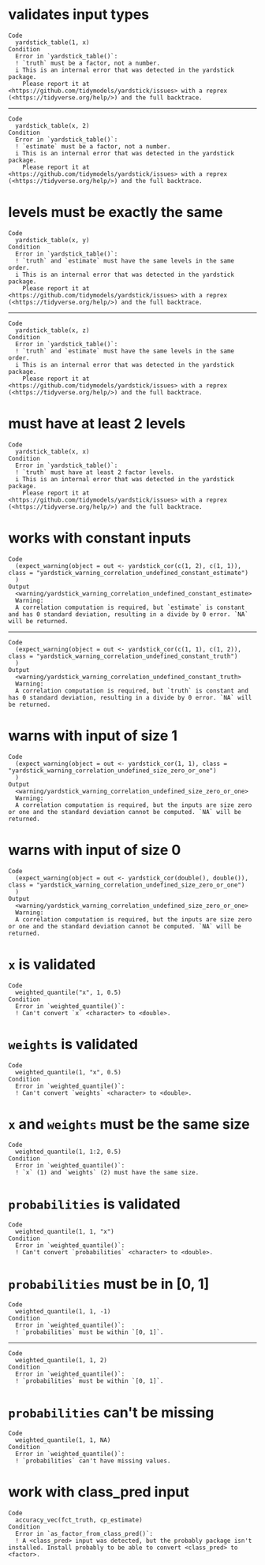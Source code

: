 # validates input types

    Code
      yardstick_table(1, x)
    Condition
      Error in `yardstick_table()`:
      ! `truth` must be a factor, not a number.
      i This is an internal error that was detected in the yardstick package.
        Please report it at <https://github.com/tidymodels/yardstick/issues> with a reprex (<https://tidyverse.org/help/>) and the full backtrace.

---

    Code
      yardstick_table(x, 2)
    Condition
      Error in `yardstick_table()`:
      ! `estimate` must be a factor, not a number.
      i This is an internal error that was detected in the yardstick package.
        Please report it at <https://github.com/tidymodels/yardstick/issues> with a reprex (<https://tidyverse.org/help/>) and the full backtrace.

# levels must be exactly the same

    Code
      yardstick_table(x, y)
    Condition
      Error in `yardstick_table()`:
      ! `truth` and `estimate` must have the same levels in the same order.
      i This is an internal error that was detected in the yardstick package.
        Please report it at <https://github.com/tidymodels/yardstick/issues> with a reprex (<https://tidyverse.org/help/>) and the full backtrace.

---

    Code
      yardstick_table(x, z)
    Condition
      Error in `yardstick_table()`:
      ! `truth` and `estimate` must have the same levels in the same order.
      i This is an internal error that was detected in the yardstick package.
        Please report it at <https://github.com/tidymodels/yardstick/issues> with a reprex (<https://tidyverse.org/help/>) and the full backtrace.

# must have at least 2 levels

    Code
      yardstick_table(x, x)
    Condition
      Error in `yardstick_table()`:
      ! `truth` must have at least 2 factor levels.
      i This is an internal error that was detected in the yardstick package.
        Please report it at <https://github.com/tidymodels/yardstick/issues> with a reprex (<https://tidyverse.org/help/>) and the full backtrace.

# works with constant inputs

    Code
      (expect_warning(object = out <- yardstick_cor(c(1, 2), c(1, 1)), class = "yardstick_warning_correlation_undefined_constant_estimate")
      )
    Output
      <warning/yardstick_warning_correlation_undefined_constant_estimate>
      Warning:
      A correlation computation is required, but `estimate` is constant and has 0 standard deviation, resulting in a divide by 0 error. `NA` will be returned.

---

    Code
      (expect_warning(object = out <- yardstick_cor(c(1, 1), c(1, 2)), class = "yardstick_warning_correlation_undefined_constant_truth")
      )
    Output
      <warning/yardstick_warning_correlation_undefined_constant_truth>
      Warning:
      A correlation computation is required, but `truth` is constant and has 0 standard deviation, resulting in a divide by 0 error. `NA` will be returned.

# warns with input of size 1

    Code
      (expect_warning(object = out <- yardstick_cor(1, 1), class = "yardstick_warning_correlation_undefined_size_zero_or_one")
      )
    Output
      <warning/yardstick_warning_correlation_undefined_size_zero_or_one>
      Warning:
      A correlation computation is required, but the inputs are size zero or one and the standard deviation cannot be computed. `NA` will be returned.

# warns with input of size 0

    Code
      (expect_warning(object = out <- yardstick_cor(double(), double()), class = "yardstick_warning_correlation_undefined_size_zero_or_one")
      )
    Output
      <warning/yardstick_warning_correlation_undefined_size_zero_or_one>
      Warning:
      A correlation computation is required, but the inputs are size zero or one and the standard deviation cannot be computed. `NA` will be returned.

# `x` is validated

    Code
      weighted_quantile("x", 1, 0.5)
    Condition
      Error in `weighted_quantile()`:
      ! Can't convert `x` <character> to <double>.

# `weights` is validated

    Code
      weighted_quantile(1, "x", 0.5)
    Condition
      Error in `weighted_quantile()`:
      ! Can't convert `weights` <character> to <double>.

# `x` and `weights` must be the same size

    Code
      weighted_quantile(1, 1:2, 0.5)
    Condition
      Error in `weighted_quantile()`:
      ! `x` (1) and `weights` (2) must have the same size.

# `probabilities` is validated

    Code
      weighted_quantile(1, 1, "x")
    Condition
      Error in `weighted_quantile()`:
      ! Can't convert `probabilities` <character> to <double>.

# `probabilities` must be in [0, 1]

    Code
      weighted_quantile(1, 1, -1)
    Condition
      Error in `weighted_quantile()`:
      ! `probabilities` must be within `[0, 1]`.

---

    Code
      weighted_quantile(1, 1, 2)
    Condition
      Error in `weighted_quantile()`:
      ! `probabilities` must be within `[0, 1]`.

# `probabilities` can't be missing

    Code
      weighted_quantile(1, 1, NA)
    Condition
      Error in `weighted_quantile()`:
      ! `probabilities` can't have missing values.

# work with class_pred input

    Code
      accuracy_vec(fct_truth, cp_estimate)
    Condition
      Error in `as_factor_from_class_pred()`:
      ! A <class_pred> input was detected, but the probably package isn't installed. Install probably to be able to convert <class_pred> to <factor>.

